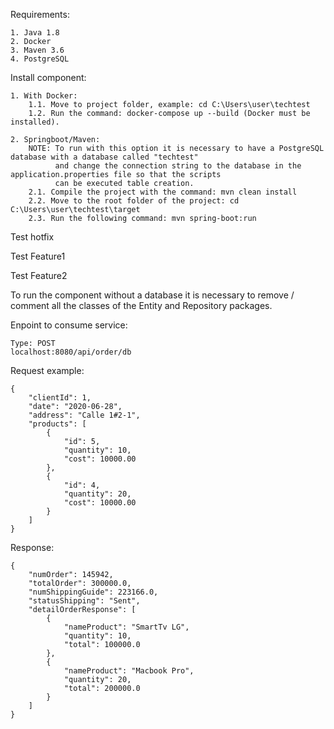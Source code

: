 Requirements:

    1. Java 1.8
    2. Docker
    3. Maven 3.6
    4. PostgreSQL

Install component:

    1. With Docker:
        1.1. Move to project folder, example: cd C:\Users\user\techtest
        1.2. Run the command: docker-compose up --build (Docker must be installed).
        
    2. Springboot/Maven:
        NOTE: To run with this option it is necessary to have a PostgreSQL database with a database called "techtest"
              and change the connection string to the database in the application.properties file so that the scripts 
              can be executed table creation.
        2.1. Compile the project with the command: mvn clean install
        2.2. Move to the root folder of the project: cd C:\Users\user\techtest\target
        2.3. Run the following command: mvn spring-boot:run
        
Test hotfix

Test Feature1

Test Feature2
        
To run the component without a database it is necessary to remove / comment all the classes of the Entity and Repository packages.


Enpoint to consume service:

    Type: POST
    localhost:8080/api/order/db

Request example:

    {
        "clientId": 1,
        "date": "2020-06-28",
        "address": "Calle 1#2-1",
        "products": [
            { 
                "id": 5,
                "quantity": 10,
                "cost": 10000.00 
            },
            { 
                "id": 4,
                "quantity": 20,
                "cost": 10000.00 
            }
        ]
    }
    
Response:

    {
        "numOrder": 145942,
        "totalOrder": 300000.0,
        "numShippingGuide": 223166.0,
        "statusShipping": "Sent",
        "detailOrderResponse": [
            {
                "nameProduct": "SmartTv LG",
                "quantity": 10,
                "total": 100000.0
            },
            {
                "nameProduct": "Macbook Pro",
                "quantity": 20,
                "total": 200000.0
            }
        ]
    }
